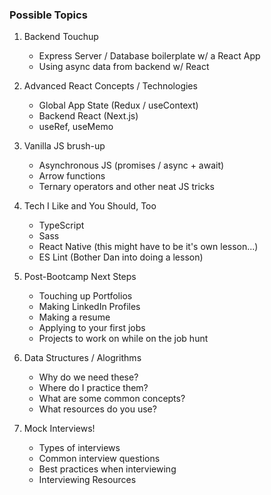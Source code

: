 ### Possible Topics

1. Backend Touchup

   - Express Server / Database boilerplate w/ a React App
   - Using async data from backend w/ React

2. Advanced React Concepts / Technologies

   - Global App State (Redux / useContext)
   - Backend React (Next.js)
   - useRef, useMemo

3. Vanilla JS brush-up

   - Asynchronous JS (promises / async + await)
   - Arrow functions
   - Ternary operators and other neat JS tricks

4. Tech I Like and You Should, Too

   - TypeScript
   - Sass
   - React Native (this might have to be it's own lesson...)
   - ES Lint (Bother Dan into doing a lesson)

5. Post-Bootcamp Next Steps

   - Touching up Portfolios
   - Making LinkedIn Profiles
   - Making a resume
   - Applying to your first jobs
   - Projects to work on while on the job hunt

6. Data Structures / Alogrithms

   - Why do we need these?
   - Where do I practice them?
   - What are some common concepts?
   - What resources do you use?

7. Mock Interviews!
   - Types of interviews
   - Common interview questions
   - Best practices when interviewing
   - Interviewing Resources
